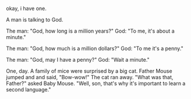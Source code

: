 okay, i have one.

A man is talking to God.

The man: "God, how long is a million years?"
God: "To me, it's about a minute."

The man: "God, how much is a million dollars?"
God: "To me it's a penny."

The man: "God, may I have a penny?"
God: "Wait a minute."

One, day. A family of mice were surprised by a big cat.
Father Mouse jumped and and said, "Bow-wow!" The cat ran away.
"What was that, Father?" asked Baby Mouse. "Well, son, that's why it's important to learn a second language."
